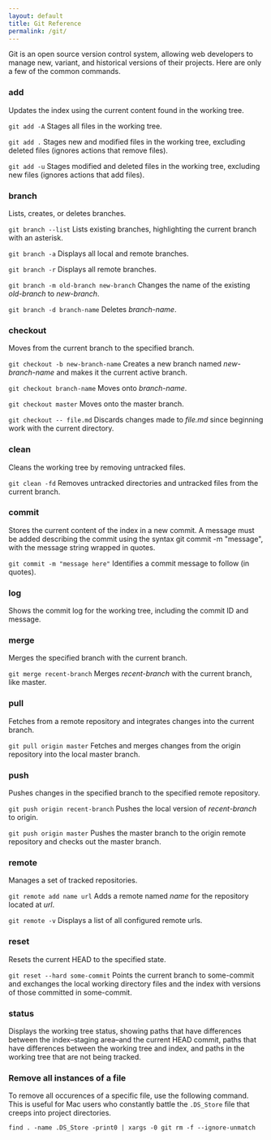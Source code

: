```yaml
---
layout: default
title: Git Reference
permalink: /git/
---
```


Git is an open source version control system, allowing web developers to manage new, variant, and historical versions of their projects. Here are only a few of the common commands.

### add

Updates the index using the current content found in the working tree.

`git add -A` Stages all files in the working tree.

`git add .` Stages new and modified files in the working tree, excluding deleted files (ignores actions that remove files).

`git add -u` Stages modified and deleted files in the working tree, excluding new files (ignores actions that add files).

### branch

Lists, creates, or deletes branches.

`git branch --list` Lists existing branches, highlighting the current branch with an asterisk.

`git branch -a` Displays all local and remote branches.

`git branch -r` Displays all remote branches.

`git branch -m old-branch new-branch` Changes the name of the existing _old-branch_ to _new-branch_.

`git branch -d branch-name` Deletes _branch-name_.

### checkout

Moves from the current branch to the specified branch.

`git checkout -b new-branch-name` Creates a new branch named _new-branch-name_ and makes it the current active branch.

`git checkout branch-name` Moves onto _branch-name_.

`git checkout master` Moves onto the master branch.

`git checkout -- file.md` Discards changes made to _file.md_ since beginning work with the current directory.

### clean

Cleans the working tree by removing untracked files.

`git clean -fd` Removes untracked directories and untracked files from the current branch.

### commit

Stores the current content of the index in a new commit. A message must be added describing the commit using the syntax git commit -m "message", with the message string wrapped in quotes.

`git commit -m "message here"` Identifies a commit message to follow (in quotes).

### log

Shows the commit log for the working tree, including the commit ID and message.

### merge

Merges the specified branch with the current branch.

`git merge recent-branch` Merges _recent-branch_ with the current branch, like master.

### pull

Fetches from a remote repository and integrates changes into the current branch.

`git pull origin master` Fetches and merges changes from the origin repository into the local master branch.

### push

Pushes changes in the specified branch to the specified remote repository.

`git push origin recent-branch` Pushes the local version of _recent-branch_ to origin.

`git push origin master` Pushes the master branch to the origin remote repository and checks out the master branch.

### remote

Manages a set of tracked repositories.

`git remote add name url` Adds a remote named _name_ for the repository located at _url_.

`git remote -v` Displays a list of all configured remote urls.

### reset

Resets the current HEAD to the specified state.

`git reset --hard some-commit` Points the current branch to some-commit and exchanges the local working directory files and the index with versions of those committed in some-commit.

### status

Displays the working tree status, showing paths that have differences between the index–staging area–and the current HEAD commit, paths that have differences between the working tree and index, and paths in the working tree that are not being tracked.

### Remove all instances of a file

To remove all occurences of a specific file, use the following command. This is useful for Mac users who constantly battle the `.DS_Store` file that creeps into project directories.

`find . -name .DS_Store -print0 | xargs -0 git rm -f --ignore-unmatch`